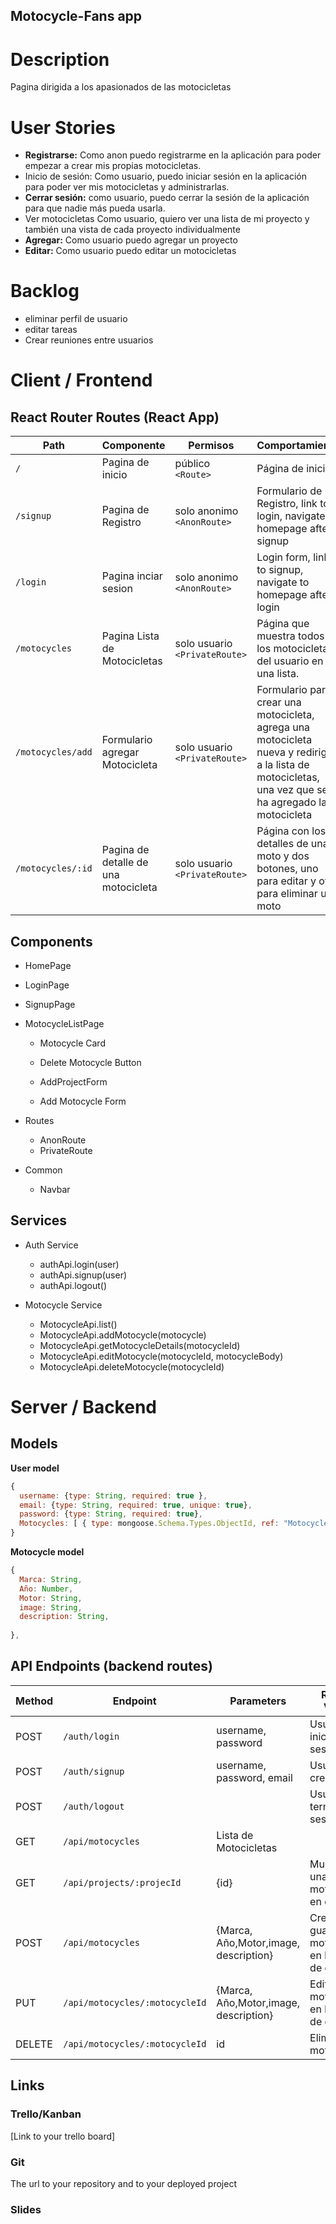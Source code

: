 ##  Motocycle-Fans app

# Description 

Pagina dirigida  a los apasionados de las motocicletas

# User Stories

- **Registrarse:** Como anon puedo registrarme en la aplicación para poder empezar a crear mis      propias motocicletas.
- Inicio de sesión: Como usuario, puedo iniciar sesión en la aplicación para poder ver mis motocicletas y administrarlas.
- **Cerrar sesión:** como usuario, puedo cerrar la sesión de la aplicación para que nadie más pueda usarla.
- Ver motocicletas Como usuario, quiero ver una lista de mi proyecto y también una vista de cada proyecto individualmente
- **Agregar:**  Como usuario puedo agregar un proyecto
- **Editar:**  Como usuario puedo editar un motocicletas

 #  Backlog
  - eliminar perfil de usuario
  - editar tareas
  - Crear reuniones entre usuarios


# Client / Frontend


## React Router Routes (React App)
| Path                      | Componente            | Permisos                 | Comportamiento                                                     |
| ------------------------- | -------------------- | --------------------------- | ------------------------------------------------------------ |
| `/`                       | Pagina de inicio            | público `<Route>`            | Página de inicio                                                    |
| `/signup`                 | Pagina de Registro           | solo anonimo `<AnonRoute>`    | Formulario de Registro, link to login, navigate to homepage after signup |
| `/login`                  | Pagina inciar sesion           | solo anonimo `<AnonRoute>`     | Login form, link to signup, navigate to homepage after login |
| `/motocycles`               | Pagina Lista de Motocicletas    | solo usuario `<PrivateRoute>`  | Página que muestra todos los motocicletas del usuario en una lista.                |
| `/motocycles/add`           | Formulario agregar Motocicleta      | solo usuario  `<PrivateRoute>`  |Formulario para crear una motocicleta, agrega una motocicleta nueva y redirige a la lista de motocicletas, una vez que se ha agregado la motocicleta |
| `/motocycles/:id`           | Pagina de detalle de una motocicleta   | solo usuario `<PrivateRoute>`  | Página con los detalles de una moto y dos botones, uno para editar y otro para eliminar una moto  |


## Components

- HomePage
 
- LoginPage

- SignupPage

- MotocycleListPage  
  * Motocycle Card
  * Delete Motocycle Button
  * <Link>  AddProjectForm

  * Add Motocycle Form

- Routes
  * AnonRoute
  * PrivateRoute

- Common
  * Navbar 

## Services

- Auth Service
  - authApi.login(user)
  - authApi.signup(user)
  - authApi.logout()

- Motocycle Service
  - MotocycleApi.list()
  - MotocycleApi.addMotocycle(motocycle)
  - MotocycleApi.getMotocycleDetails(motocycleId)
  - MotocycleApi.editMotocycle(motocycleId, motocycleBody)
  - MotocycleApi.deleteMotocycle(motocycleId)

# Server / Backend


## Models

**User model**

```javascript
{
  username: {type: String, required: true },
  email: {type: String, required: true, unique: true},
  password: {type: String, required: true},
  Motocycles: [ { type: mongoose.Schema.Types.ObjectId, ref: "Motocycle" } ]
}
```

**Motocycle model**

```javascript
{
  Marca: String,
  Año: Number,
  Motor: String,
  image: String,
  description: String,
  
},
```

## API Endpoints (backend routes)

| Method | Endpoint         | Parameters                         | Return Value |
| ------ | ---------------- | ---------------------------------- | ------------ |
| POST   | `/auth/login`    | username, password                 | Usuario ha iniciado sesion |
| POST   | `/auth/signup`   | username, password, email          | Usuario creado |
| POST   | `/auth/logout`   |                                    | Usuario ha terminado sesion   |
| GET    | `/api/motocycles`                                     | Lista de Motocicletas|
| GET    | `/api/projects/:projecId`| {id}                       | Muestra una motocicleta en detalle |
| POST   | `/api/motocycles` | {Marca, Año,Motor,image, description} | Crea y guarda una motocicleta en la base de datos  
| PUT    | `/api/motocycles/:motocycleId` | {Marca, Año,Motor,image, description}              |  Edita una motocicleta en la base de datos      
| DELETE | `/api/motocycles/:motocycleId` | id                   | Elimina una motocicleta    |


## Links

### Trello/Kanban

[Link to your trello board]

### Git

The url to your repository and to your deployed project

### Slides
